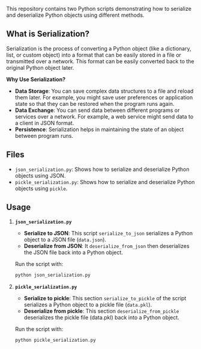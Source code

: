 
This repository contains two Python scripts demonstrating how to serialize and deserialize Python objects using different methods.

## What is Serialization?

Serialization is the process of converting a Python object (like a dictionary, list, or custom object) into a format that can be easily stored in a file or transmitted over a network. This format can be easily converted back to the original Python object later. 

**Why Use Serialization?**
- **Data Storage**: You can save complex data structures to a file and reload them later. For example, you might save user preferences or application state so that they can be restored when the program runs again.
- **Data Exchange**: You can send data between different programs or services over a network. For example, a web service might send data to a client in JSON format.
- **Persistence**: Serialization helps in maintaining the state of an object between program runs.



## Files

- `json_serialization.py`: Shows how to serialize and deserialize Python objects using JSON.
- `pickle_serialization.py`: Shows how to serialize and deserialize Python objects using `pickle`.

## Usage

1. **`json_serialization.py`**

   - **Serialize to JSON**: This script `serialize_to_json` serializes a Python object to a JSON file (`data.json`).
   - **Deserialize from JSON**: It `deserialize_from_json` then deserializes the JSON file back into a Python object.

   Run the script with:
   ```bash
   python json_serialization.py
   ```
2. **`pickle_serialization.py`**

   - **Serialize to pickle**: This section `serialize_to_pickle` of the script serializes a Python object to a pickle file (`data.pkl`).
   - **Deserialize from pickle**: This section `deserialize_from_pickle` deserializes the pickle file (data.pkl) back into a Python object.

   Run the script with:
   ```bash
   python pickle_serialization.py
   ```



